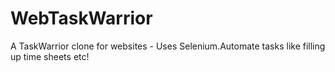 # WebTaskWarrior
A TaskWarrior clone for websites - Uses Selenium.Automate tasks like filling up time sheets etc!
